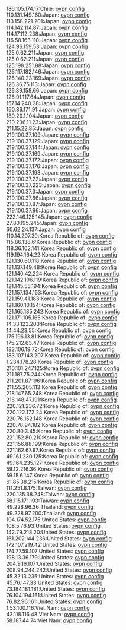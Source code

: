 186.105.174.17:Chile: [ovpn config](vpn/186_105_174_17.ovpn)  
110.131.149.160:Japan: [ovpn config](vpn/110_131_149_160.ovpn)  
113.158.221.201:Japan: [ovpn config](vpn/113_158_221_201.ovpn)  
114.142.114.87:Japan: [ovpn config](vpn/114_142_114_87.ovpn)  
114.17.112.238:Japan: [ovpn config](vpn/114_17_112_238.ovpn)  
116.58.163.110:Japan: [ovpn config](vpn/116_58_163_110.ovpn)  
124.96.159.53:Japan: [ovpn config](vpn/124_96_159_53.ovpn)  
125.0.62.211:Japan: [ovpn config](vpn/125_0_62_211.ovpn)  
125.0.62.211:Japan: [ovpn config](vpn/125_0_62_211.ovpn)  
125.198.251.88:Japan: [ovpn config](vpn/125_198_251_88.ovpn)  
126.117.182.146:Japan: [ovpn config](vpn/126_117_182_146.ovpn)  
126.140.23.169:Japan: [ovpn config](vpn/126_140_23_169.ovpn)  
126.36.75.113:Japan: [ovpn config](vpn/126_36_75_113.ovpn)  
126.39.158.66:Japan: [ovpn config](vpn/126_39_158_66.ovpn)  
126.91.117.64:Japan: [ovpn config](vpn/126_91_117_64.ovpn)  
157.14.240.28:Japan: [ovpn config](vpn/157_14_240_28.ovpn)  
160.86.171.91:Japan: [ovpn config](vpn/160_86_171_91.ovpn)  
180.20.1.104:Japan: [ovpn config](vpn/180_20_1_104.ovpn)  
210.236.11.23:Japan: [ovpn config](vpn/210_236_11_23.ovpn)  
211.15.22.85:Japan: [ovpn config](vpn/211_15_22_85.ovpn)  
219.100.37.109:Japan: [ovpn config](vpn/219_100_37_109.ovpn)  
219.100.37.129:Japan: [ovpn config](vpn/219_100_37_129.ovpn)  
219.100.37.144:Japan: [ovpn config](vpn/219_100_37_144.ovpn)  
219.100.37.169:Japan: [ovpn config](vpn/219_100_37_169.ovpn)  
219.100.37.172:Japan: [ovpn config](vpn/219_100_37_172.ovpn)  
219.100.37.176:Japan: [ovpn config](vpn/219_100_37_176.ovpn)  
219.100.37.193:Japan: [ovpn config](vpn/219_100_37_193.ovpn)  
219.100.37.22:Japan: [ovpn config](vpn/219_100_37_22.ovpn)  
219.100.37.223:Japan: [ovpn config](vpn/219_100_37_223.ovpn)  
219.100.37.3:Japan: [ovpn config](vpn/219_100_37_3.ovpn)  
219.100.37.86:Japan: [ovpn config](vpn/219_100_37_86.ovpn)  
219.100.37.87:Japan: [ovpn config](vpn/219_100_37_87.ovpn)  
219.100.37.96:Japan: [ovpn config](vpn/219_100_37_96.ovpn)  
222.146.125.145:Japan: [ovpn config](vpn/222_146_125_145.ovpn)  
27.80.195.245:Japan: [ovpn config](vpn/27_80_195_245.ovpn)  
60.62.24.137:Japan: [ovpn config](vpn/60_62_24_137.ovpn)  
110.14.207.30:Korea Republic of: [ovpn config](vpn/110_14_207_30.ovpn)  
115.86.138.6:Korea Republic of: [ovpn config](vpn/115_86_138_6.ovpn)  
118.36.102.141:Korea Republic of: [ovpn config](vpn/118_36_102_141.ovpn)  
119.194.164.22:Korea Republic of: [ovpn config](vpn/119_194_164_22.ovpn)  
121.130.60.118:Korea Republic of: [ovpn config](vpn/121_130_60_118.ovpn)  
121.137.149.48:Korea Republic of: [ovpn config](vpn/121_137_149_48.ovpn)  
121.140.42.224:Korea Republic of: [ovpn config](vpn/121_140_42_224.ovpn)  
121.142.196.119:Korea Republic of: [ovpn config](vpn/121_142_196_119.ovpn)  
121.145.55.194:Korea Republic of: [ovpn config](vpn/121_145_55_194.ovpn)  
121.157.134.153:Korea Republic of: [ovpn config](vpn/121_157_134_153.ovpn)  
121.159.41.183:Korea Republic of: [ovpn config](vpn/121_159_41_183.ovpn)  
121.160.10.154:Korea Republic of: [ovpn config](vpn/121_160_10_154.ovpn)  
121.165.185.242:Korea Republic of: [ovpn config](vpn/121_165_185_242.ovpn)  
121.171.105.165:Korea Republic of: [ovpn config](vpn/121_171_105_165.ovpn)  
14.33.123.203:Korea Republic of: [ovpn config](vpn/14_33_123_203.ovpn)  
14.44.23.55:Korea Republic of: [ovpn config](vpn/14_44_23_55.ovpn)  
175.196.13.81:Korea Republic of: [ovpn config](vpn/175_196_13_81.ovpn)  
175.212.63.47:Korea Republic of: [ovpn config](vpn/175_212_63_47.ovpn)  
183.106.19.72:Korea Republic of: [ovpn config](vpn/183_106_19_72.ovpn)  
183.107.143.207:Korea Republic of: [ovpn config](vpn/183_107_143_207.ovpn)  
1.234.178.28:Korea Republic of: [ovpn config](vpn/1_234_178_28.ovpn)  
210.101.247.125:Korea Republic of: [ovpn config](vpn/210_101_247_125.ovpn)  
211.187.75.244:Korea Republic of: [ovpn config](vpn/211_187_75_244.ovpn)  
211.201.87.196:Korea Republic of: [ovpn config](vpn/211_201_87_196.ovpn)  
211.55.205.113:Korea Republic of: [ovpn config](vpn/211_55_205_113.ovpn)  
218.147.65.248:Korea Republic of: [ovpn config](vpn/218_147_65_248.ovpn)  
218.148.47.191:Korea Republic of: [ovpn config](vpn/218_148_47_191.ovpn)  
220.121.236.72:Korea Republic of: [ovpn config](vpn/220_121_236_72.ovpn)  
220.122.172.24:Korea Republic of: [ovpn config](vpn/220_122_172_24.ovpn)  
220.76.152.148:Korea Republic of: [ovpn config](vpn/220_76_152_148.ovpn)  
220.78.94.182:Korea Republic of: [ovpn config](vpn/220_78_94_182.ovpn)  
220.80.3.45:Korea Republic of: [ovpn config](vpn/220_80_3_45.ovpn)  
221.152.80.210:Korea Republic of: [ovpn config](vpn/221_152_80_210.ovpn)  
221.156.88.199:Korea Republic of: [ovpn config](vpn/221_156_88_199.ovpn)  
221.162.67.97:Korea Republic of: [ovpn config](vpn/221_162_67_97.ovpn)  
49.161.230.125:Korea Republic of: [ovpn config](vpn/49_161_230_125.ovpn)  
49.164.235.127:Korea Republic of: [ovpn config](vpn/49_164_235_127.ovpn)  
59.12.216.36:Korea Republic of: [ovpn config](vpn/59_12_216_36.ovpn)  
59.15.6.147:Korea Republic of: [ovpn config](vpn/59_15_6_147.ovpn)  
61.85.38.215:Korea Republic of: [ovpn config](vpn/61_85_38_215.ovpn)  
111.251.8.175:Taiwan: [ovpn config](vpn/111_251_8_175.ovpn)  
220.135.38.248:Taiwan: [ovpn config](vpn/220_135_38_248.ovpn)  
58.115.171.193:Taiwan: [ovpn config](vpn/58_115_171_193.ovpn)  
49.228.96.36:Thailand: [ovpn config](vpn/49_228_96_36.ovpn)  
49.228.97.200:Thailand: [ovpn config](vpn/49_228_97_200.ovpn)  
104.174.52.175:United States: [ovpn config](vpn/104_174_52_175.ovpn)  
108.5.76.93:United States: [ovpn config](vpn/108_5_76_93.ovpn)  
142.79.218.20:United States: [ovpn config](vpn/142_79_218_20.ovpn)  
161.202.144.236:United States: [ovpn config](vpn/161_202_144_236.ovpn)  
172.107.219.42:United States: [ovpn config](vpn/172_107_219_42.ovpn)  
174.77.59.107:United States: [ovpn config](vpn/174_77_59_107.ovpn)  
198.13.36.179:United States: [ovpn config](vpn/198_13_36_179.ovpn)  
204.9.16.107:United States: [ovpn config](vpn/204_9_16_107.ovpn)  
208.94.244.242:United States: [ovpn config](vpn/208_94_244_242.ovpn)  
45.32.13.235:United States: [ovpn config](vpn/45_32_13_235.ovpn)  
45.76.147.33:United States: [ovpn config](vpn/45_76_147_33.ovpn)  
73.184.181.181:United States: [ovpn config](vpn/73_184_181_181.ovpn)  
76.104.194.161:United States: [ovpn config](vpn/76_104_194_161.ovpn)  
76.82.96.161:United States: [ovpn config](vpn/76_82_96_161.ovpn)  
1.53.100.116:Viet Nam: [ovpn config](vpn/1_53_100_116.ovpn)  
42.118.116.48:Viet Nam: [ovpn config](vpn/42_118_116_48.ovpn)  
58.187.44.74:Viet Nam: [ovpn config](vpn/58_187_44_74.ovpn)  
